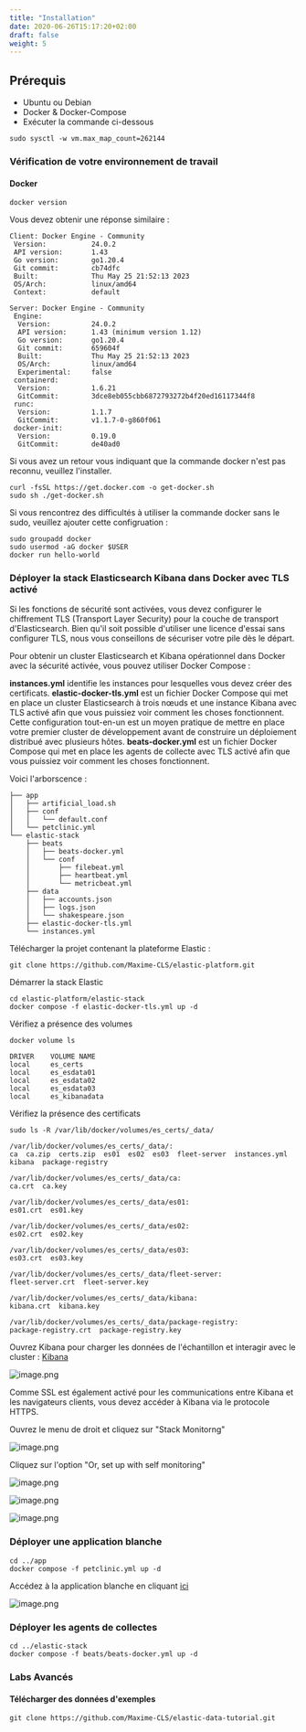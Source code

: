 ```yaml
---
title: "Installation"
date: 2020-06-26T15:17:20+02:00
draft: false
weight: 5
---
```


## Prérequis

- Ubuntu ou Debian
- Docker & Docker-Compose
- Exécuter la commande ci-dessous

```
sudo sysctl -w vm.max_map_count=262144
```

### Vérification de votre environnement de travail

#### Docker

```
docker version
```

Vous devez obtenir une réponse similaire :

```
Client: Docker Engine - Community
 Version:           24.0.2
 API version:       1.43
 Go version:        go1.20.4
 Git commit:        cb74dfc
 Built:             Thu May 25 21:52:13 2023
 OS/Arch:           linux/amd64
 Context:           default

Server: Docker Engine - Community
 Engine:
  Version:          24.0.2
  API version:      1.43 (minimum version 1.12)
  Go version:       go1.20.4
  Git commit:       659604f
  Built:            Thu May 25 21:52:13 2023
  OS/Arch:          linux/amd64
  Experimental:     false
 containerd:
  Version:          1.6.21
  GitCommit:        3dce8eb055cbb6872793272b4f20ed16117344f8
 runc:
  Version:          1.1.7
  GitCommit:        v1.1.7-0-g860f061
 docker-init:
  Version:          0.19.0
  GitCommit:        de40ad0
```

Si vous avez un retour vous indiquant que la commande docker n'est pas reconnu, veuillez l'installer.

```
curl -fsSL https://get.docker.com -o get-docker.sh
sudo sh ./get-docker.sh
```

Si vous rencontrez des difficultés à utiliser la commande docker sans le sudo, veuillez ajouter cette configruation :

```
sudo groupadd docker
sudo usermod -aG docker $USER
docker run hello-world
```


### Déployer la stack Elasticsearch Kibana dans Docker avec TLS activé

Si les fonctions de sécurité sont activées, vous devez configurer le chiffrement TLS (Transport Layer Security) pour la couche de transport d'Elasticsearch. Bien qu'il soit possible d'utiliser une licence d'essai sans configurer TLS, nous vous conseillons de sécuriser votre pile dès le départ.

Pour obtenir un cluster Elasticsearch et Kibana opérationnel dans Docker avec la sécurité activée, vous pouvez utiliser Docker Compose :


**instances.yml** identifie les instances pour lesquelles vous devez créer des certificats.
**elastic-docker-tls.yml** est un fichier Docker Compose qui met en place un cluster Elasticsearch à trois nœuds et une instance Kibana avec TLS activé afin que vous puissiez voir comment les choses fonctionnent. Cette configuration tout-en-un est un moyen pratique de mettre en place votre premier cluster de développement avant de construire un déploiement distribué avec plusieurs hôtes.
**beats-docker.yml** est un fichier Docker Compose qui met en place les agents de collecte avec TLS activé afin que vous puissiez voir comment les choses fonctionnent.

Voici l'arborscence :

```
├── app
│   ├── artificial_load.sh
│   ├── conf
│   │   └── default.conf
│   └── petclinic.yml
└── elastic-stack
    ├── beats
    │   ├── beats-docker.yml
    │   └── conf
    │       ├── filebeat.yml
    │       ├── heartbeat.yml
    │       └── metricbeat.yml
    ├── data
    │   ├── accounts.json
    │   ├── logs.json
    │   └── shakespeare.json
    ├── elastic-docker-tls.yml
    └── instances.yml

```

Télécharger la projet contenant la plateforme Elastic :

```
git clone https://github.com/Maxime-CLS/elastic-platform.git
```

Démarrer la stack Elastic

```
cd elastic-platform/elastic-stack
docker compose -f elastic-docker-tls.yml up -d
```

Vérifiez a présence des volumes

```
docker volume ls
```

```
DRIVER    VOLUME NAME
local     es_certs
local     es_esdata01
local     es_esdata02
local     es_esdata03
local     es_kibanadata
```

Vérifiez la présence des certificats

```
sudo ls -R /var/lib/docker/volumes/es_certs/_data/
```

```
/var/lib/docker/volumes/es_certs/_data/:
ca  ca.zip  certs.zip  es01  es02  es03  fleet-server  instances.yml  kibana  package-registry

/var/lib/docker/volumes/es_certs/_data/ca:
ca.crt	ca.key

/var/lib/docker/volumes/es_certs/_data/es01:
es01.crt  es01.key

/var/lib/docker/volumes/es_certs/_data/es02:
es02.crt  es02.key

/var/lib/docker/volumes/es_certs/_data/es03:
es03.crt  es03.key

/var/lib/docker/volumes/es_certs/_data/fleet-server:
fleet-server.crt  fleet-server.key

/var/lib/docker/volumes/es_certs/_data/kibana:
kibana.crt  kibana.key

/var/lib/docker/volumes/es_certs/_data/package-registry:
package-registry.crt  package-registry.key
```

Ouvrez Kibana pour charger les données de l'échantillon et interagir avec le cluster : [Kibana](https://localhost:5601)

![image.png](/elastic-tutorial/images/attachments/prerequis/kibana_connexion.png)

Comme SSL est également activé pour les communications entre Kibana et les navigateurs clients, vous devez accéder à Kibana via le protocole HTTPS.


Ouvrez le menu de droit et cliquez sur "Stack Monitorng"

![image.png](/elastic-tutorial/images/attachments/prerequis/stack_monitoring.png)


Cliquez sur l'option "Or, set up with self monitoring"

![image.png](/elastic-tutorial/images/attachments/prerequis/enable_monitoring.png)


![image.png](/elastic-tutorial/images/attachments/prerequis/turn_on_monitoring.png)

![image.png](/elastic-tutorial/images/attachments/prerequis/monitoring.png)


### Déployer une application blanche

```
cd ../app
docker compose -f petclinic.yml up -d
```

Accédez à la application blanche en cliquant [ici](http://localhost:8081)

![image.png](/elastic-tutorial/images/attachments/prerequis/petclinic.png)

### Déployer les agents de collectes

```
cd ../elastic-stack
docker compose -f beats/beats-docker.yml up -d
```


### Labs Avancés

#### Télécharger des données d'exemples

```
git clone https://github.com/Maxime-CLS/elastic-data-tutorial.git
```
